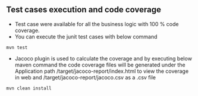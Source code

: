 ## Test cases execution and code coverage

* Test case were available for all the business logic with 100 % code coverage.
* You can execute the junit test cases with below command
```shell
mvn test
```
* Jacoco plugin is used to calculate the coverage and by executing below maven command the code coverage files will be generated under the Application path /target/jacoco-report/index.html to view the coverage in web and /target/jacoco-report/jacoco.csv as a .csv file
```shell
mvn clean install
```